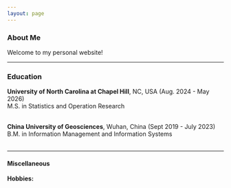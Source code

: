 ```yaml
---
layout: page
---
```


### About Me

Welcome to my personal website!


---

### Education
**University of North Carolina at Chapel Hill**, NC, USA (Aug. 2024 - May 2026)<br>
M.S. in Statistics and Operation Research<br>
<br>

**China University of Geosciences**, Wuhan, China (Sept 2019 - July 2023)<br>
B.M. in Information Management and Information Systems<br>
<br>

---

#### Miscellaneous
**Hobbies:**
